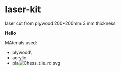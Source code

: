 # laser-kit
laser cut from plywood 200*200mm 3 mm thickness

**Hello**

MAterials used:
 - plywood\
 - acrylic
 - pla![Chess_tile_rd svg](https://github.com/user-attachments/assets/d72c1548-aad8-46d5-8af6-0b68cfce6b5f)
